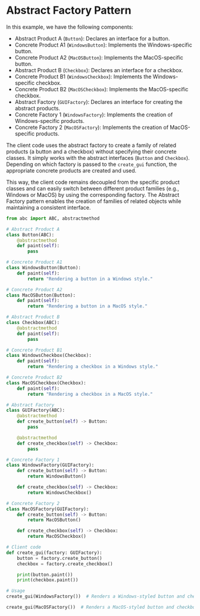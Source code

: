 # Abstract Factory Pattern

In this example, we have the following components:

- Abstract Product A (`Button`): Declares an interface for a button.
- Concrete Product A1 (`WindowsButton`): Implements the Windows-specific
  button.
- Concrete Product A2 (`MacOSButton`): Implements the MacOS-specific button.
- Abstract Product B (`Checkbox`): Declares an interface for a checkbox.
- Concrete Product B1 (`WindowsCheckbox`): Implements the Windows-specific
  checkbox.
- Concrete Product B2 (`MacOSCheckbox`): Implements the MacOS-specific
  checkbox.
- Abstract Factory (`GUIFactory`): Declares an interface for creating the
  abstract products.
- Concrete Factory 1 (`WindowsFactory`): Implements the creation of
  Windows-specific products.
- Concrete Factory 2 (`MacOSFactory`): Implements the creation of
  MacOS-specific products.

The client code uses the abstract factory to create a family of related
products (a button and a checkbox) without specifying their concrete classes.
It simply works with the abstract interfaces (`Button` and `Checkbox`).
Depending on which factory is passed to the `create_gui` function, the
appropriate concrete products are created and used.

This way, the client code remains decoupled from the specific product classes
and can easily switch between different product families (e.g., Windows or
MacOS) by using the corresponding factory. The Abstract Factory pattern enables
the creation of families of related objects while maintaining a consistent
interface.

```python
from abc import ABC, abstractmethod

# Abstract Product A
class Button(ABC):
    @abstractmethod
    def paint(self):
        pass

# Concrete Product A1
class WindowsButton(Button):
    def paint(self):
        return "Rendering a button in a Windows style."

# Concrete Product A2
class MacOSButton(Button):
    def paint(self):
        return "Rendering a button in a MacOS style."

# Abstract Product B
class Checkbox(ABC):
    @abstractmethod
    def paint(self):
        pass

# Concrete Product B1
class WindowsCheckbox(Checkbox):
    def paint(self):
        return "Rendering a checkbox in a Windows style."

# Concrete Product B2
class MacOSCheckbox(Checkbox):
    def paint(self):
        return "Rendering a checkbox in a MacOS style."

# Abstract Factory
class GUIFactory(ABC):
    @abstractmethod
    def create_button(self) -> Button:
        pass

    @abstractmethod
    def create_checkbox(self) -> Checkbox:
        pass

# Concrete Factory 1
class WindowsFactory(GUIFactory):
    def create_button(self) -> Button:
        return WindowsButton()

    def create_checkbox(self) -> Checkbox:
        return WindowsCheckbox()

# Concrete Factory 2
class MacOSFactory(GUIFactory):
    def create_button(self) -> Button:
        return MacOSButton()

    def create_checkbox(self) -> Checkbox:
        return MacOSCheckbox()

# Client code
def create_gui(factory: GUIFactory):
    button = factory.create_button()
    checkbox = factory.create_checkbox()

    print(button.paint())
    print(checkbox.paint())

# Usage
create_gui(WindowsFactory())  # Renders a Windows-styled button and checkbox

create_gui(MacOSFactory())  # Renders a MacOS-styled button and checkbox
```
